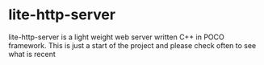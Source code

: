 # lite-http-server
lite-http-server is a light weight web server written C++ in POCO framework. This is just a start of the project and please check often to see what is recent

